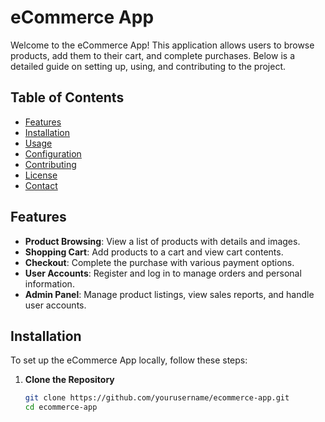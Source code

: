 # eCommerce App

Welcome to the eCommerce App! This application allows users to browse products, add them to their cart, and complete purchases. Below is a detailed guide on setting up, using, and contributing to the project.

## Table of Contents

- [Features](#features)
- [Installation](#installation)
- [Usage](#usage)
- [Configuration](#configuration)
- [Contributing](#contributing)
- [License](#license)
- [Contact](#contact)

## Features

- **Product Browsing**: View a list of products with details and images.
- **Shopping Cart**: Add products to a cart and view cart contents.
- **Checkout**: Complete the purchase with various payment options.
- **User Accounts**: Register and log in to manage orders and personal information.
- **Admin Panel**: Manage product listings, view sales reports, and handle user accounts.

## Installation

To set up the eCommerce App locally, follow these steps:

1. **Clone the Repository**

   ```bash
   git clone https://github.com/yourusername/ecommerce-app.git
   cd ecommerce-app
